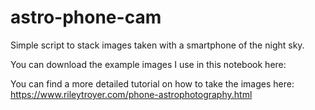 # astro-phone-cam
Simple script to stack images taken with a smartphone of the night sky.

You can download the example images I use in this notebook here: 

You can find a more detailed tutorial on how to take the images here: https://www.rileytroyer.com/phone-astrophotography.html
